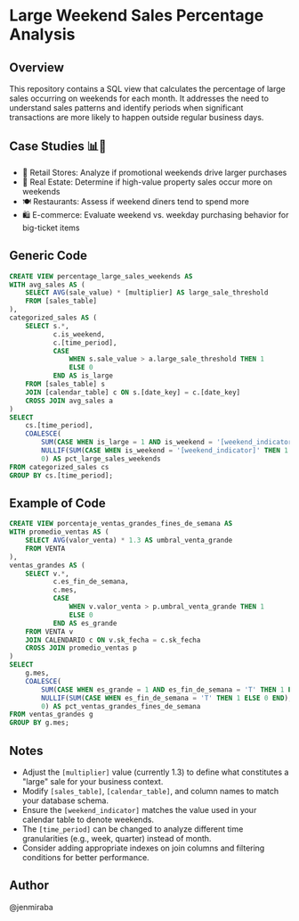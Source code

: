 # Large Weekend Sales Percentage Analysis

## Overview

This repository contains a SQL view that calculates the percentage of large sales occurring on weekends for each month. It addresses the need to understand sales patterns and identify periods when significant transactions are more likely to happen outside regular business days.

## Case Studies 📊💼

- 🏪 Retail Stores: Analyze if promotional weekends drive larger purchases
- 🏢 Real Estate: Determine if high-value property sales occur more on weekends
- 🍽️ Restaurants: Assess if weekend diners tend to spend more
- 🛍️ E-commerce: Evaluate weekend vs. weekday purchasing behavior for big-ticket items

## Generic Code

```sql
CREATE VIEW percentage_large_sales_weekends AS
WITH avg_sales AS (
    SELECT AVG(sale_value) * [multiplier] AS large_sale_threshold
    FROM [sales_table]
),
categorized_sales AS (
    SELECT s.*,
           c.is_weekend,
           c.[time_period], 
           CASE 
               WHEN s.sale_value > a.large_sale_threshold THEN 1
               ELSE 0
           END AS is_large
    FROM [sales_table] s
    JOIN [calendar_table] c ON s.[date_key] = c.[date_key]
    CROSS JOIN avg_sales a
)
SELECT 
    cs.[time_period],
    COALESCE(
        SUM(CASE WHEN is_large = 1 AND is_weekend = '[weekend_indicator]' THEN 1 ELSE 0 END) * 100.0 / 
        NULLIF(SUM(CASE WHEN is_weekend = '[weekend_indicator]' THEN 1 ELSE 0 END), 0), 
        0) AS pct_large_sales_weekends
FROM categorized_sales cs
GROUP BY cs.[time_period];
```

## Example of Code

```sql
CREATE VIEW porcentaje_ventas_grandes_fines_de_semana AS
WITH promedio_ventas AS (
    SELECT AVG(valor_venta) * 1.3 AS umbral_venta_grande
    FROM VENTA
),
ventas_grandes AS (
    SELECT v.*,
           c.es_fin_de_semana,
           c.mes, 
           CASE 
               WHEN v.valor_venta > p.umbral_venta_grande THEN 1
               ELSE 0
           END AS es_grande
    FROM VENTA v
    JOIN CALENDARIO c ON v.sk_fecha = c.sk_fecha
    CROSS JOIN promedio_ventas p
)
SELECT 
    g.mes,
    COALESCE(
        SUM(CASE WHEN es_grande = 1 AND es_fin_de_semana = 'T' THEN 1 ELSE 0 END) * 100.0 / 
        NULLIF(SUM(CASE WHEN es_fin_de_semana = 'T' THEN 1 ELSE 0 END), 0), 
        0) AS pct_ventas_grandes_fines_de_semana
FROM ventas_grandes g
GROUP BY g.mes;
```

## Notes

- Adjust the `[multiplier]` value (currently 1.3) to define what constitutes a "large" sale for your business context.
- Modify `[sales_table]`, `[calendar_table]`, and column names to match your database schema.
- Ensure the `[weekend_indicator]` matches the value used in your calendar table to denote weekends.
- The `[time_period]` can be changed to analyze different time granularities (e.g., week, quarter) instead of month.
- Consider adding appropriate indexes on join columns and filtering conditions for better performance.

## Author

@jenmiraba

